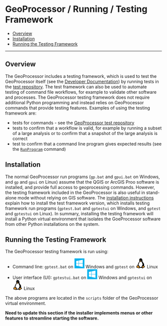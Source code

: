 # GeoProcessor / Running / Testing Framework

* [Overview](#overview)
* [Installation](#installation)
* [Running the Testing Framework](#running-the-testing-framework)

--------------

## Overview ##

The GeoProcessor includes a testing framework, which is used to test the GeoProcessor itself
(see the [Developer Documentation](http://learn.openwaterfoundation.org/owf-app-geoprocessor-python-doc-dev/dev-tasks/dev-tasks#testing))
by running tests in the [test repository](https://github.com/OpenWaterFoundation/owf-app-geoprocessor-python-test).
The test framework can also be used to automate testing of command file workflows,
for example to validate other software and processes.
The GeoProcessor testing framework does not require additional Python programming and instead relies on
GeoProcessor commands that provide testing features.
Examples of using the testing framework are:

* tests for commands - see the [GeoProcessor test repository](https://github.com/OpenWaterFoundation/owf-app-geoprocessor-python-test)
* tests to confirm that a workflow is valid, for example by running a subset of a large analysis
or to confirm that a snapshot of the large analysis is correct
* test to confirm that a command line program gives expected results (see the
[`RunProgram`](../command-ref/RunProgram/RunProgram.md) command)

## Installation ##

The normal GeoProcessor run programs (`gp.bat` and `gpui.bat` on Windows, and `gp` and `gpui` on Linux) assume that the
QGIS or ArcGIS Proo software is installed,
and provide full access to geoprocessing commands.
However, the testing framework included in the GeoProcessor is also useful in stand-alone mode without relying on GIS software.
The [installation instructions](../appendix-install/install.md) explain how to install the test framework version,
which installs testing framework run programs
(`gptest.bat` and `gptestui` on Windows, and `gptest` and `gptestui` on Linux).
In summary, installing the testing framework will install a Python virtual environment that isolates
the GoeProcessor software from other Python installations on the system.

## Running the Testing Framework ##

The GeoProcessor testing framework is run using:

* Command line:  `gptest.bat` on ![windows](../images/windows-32.png) Windows and `gptest` on ![linux](../images/linux-32.png) Linux
* User interface (UI):  `gptestui.bat` on ![windows](../images/windows-32.png) Windows and `gptestui` on ![linux](../images/linux-32.png) Linux

The above programs are located in the `scripts` folder of the GeoProcessor virtual environment.

**Need to update this section if the installer implements menus or other features to streamline starting the software.**
